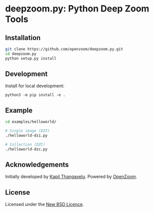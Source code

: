 # deepzoom.py: Python Deep Zoom Tools

## Installation

```bash
git clone https://github.com/openzoom/deepzoom.py.git
cd deepzoom.py
python setup.py install
```

## Development

Install for local development:

```
python3 -m pip install -e .
```

## Example

```bash
cd examples/helloworld/

# Single image (DZI)
./helloworld-dzi.py

# Collection (DZC)
./helloworld-dzc.py
```

## Acknowledgements

Initially developed by [Kapil Thangavelu](mailto:kapil.foss@gmail.com).
Powered by [OpenZoom][].

## License

Licensed under the [New BSD Licence][bsd].

[bsd]: http://www.opensource.org/licenses/bsd-license.php
[openzoom]: http://openzoom.org
[pil]: http://www.pythonware.com/products/pil
[pillow]: https://pillow.readthedocs.io/en/stable/installation.html#basic-installation
